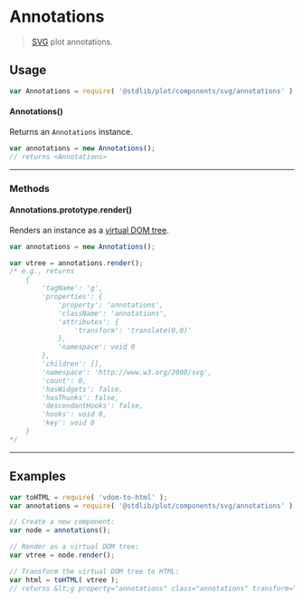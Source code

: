 # Annotations

> [SVG][svg] plot annotations.


<!-- Section to include introductory text. Make sure to keep an empty line after the intro `section` element and another before the `/section` close. -->

<section class="intro">

</section>

<!-- /.intro -->

<!-- Package usage documentation. -->

<section class="usage">

## Usage

``` javascript
var Annotations = require( '@stdlib/plot/components/svg/annotations' );
```

#### Annotations()

Returns an `Annotations` instance.

``` javascript
var annotations = new Annotations();
// returns <Annotations>
```

---

### Methods

<a name="method-render"></a>

#### Annotations.prototype.render()

Renders an instance as a [virtual DOM tree][virtual-dom].

``` javascript
var annotations = new Annotations();

var vtree = annotations.render();
/* e.g., returns
    {
        'tagName': 'g',
        'properties': {
            'property': 'annotations',
            'className': 'annotations',
            'attributes': {
                'transform': 'translate(0,0)'
            },
            'namespace': void 0
        },
        'children': [],
        'namespace': 'http://www.w3.org/2000/svg',
        'count': 0,
        'hasWidgets': false,
        'hasThunks': false,
        'descendantHooks': false,
        'hooks': void 0,
        'key': void 0
    }
*/
```

</section>

<!-- /.usage -->

<!-- Package usage notes. Make sure to keep an empty line after the `section` element and another before the `/section` close. -->

<section class="notes">

</section>

<!-- /.notes -->

<!-- Package usage examples. -->

---

<section class="examples">

## Examples

``` javascript
var toHTML = require( 'vdom-to-html' );
var annotations = require( '@stdlib/plot/components/svg/annotations' );

// Create a new component:
var node = annotations();

// Render as a virtual DOM tree:
var vtree = node.render();

// Transform the virtual DOM tree to HTML:
var html = toHTML( vtree );
// returns &lt;g property="annotations" class="annotations" transform="translate(0,0)"&gt;&lt;/g&gt;
```

</section>

<!-- /.examples -->

<!-- Section to include cited references. If references are included, add a horizontal rule *before* the section. Make sure to keep an empty line after the `section` element and another before the `/section` close. -->

<section class="references">

</section>

<!-- /.references -->

<!-- Section for all links. Make sure to keep an empty line after the `section` element and another before the `/section` close. -->

<section class="links">

[svg]: https://www.w3.org/Graphics/SVG/
[virtual-dom]: https://github.com/Matt-Esch/virtual-dom

</section>

<!-- /.links -->
